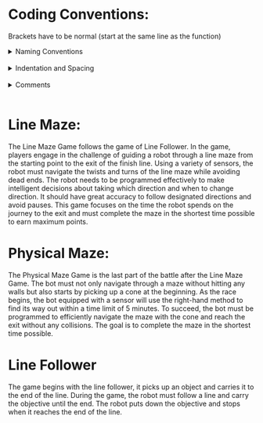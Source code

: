 # Coding Conventions:

Brackets have to be normal (start at the same line as the function)

<details>

<summary>Naming Conventions</summary>

### Classes:
Use PascalCase for class names (e.g., CarModel, CustomerAccount).

### Methods:
Use camelCase for method names (e.g., calculateTotalPrice, getUserInfo).

### Variables:
Use camelCase for variable names (e.g., orderDetails, employeeSalary).
Choose meaningful and descriptive names.

### Constants:
Use uppercase with underscores for constants (e.g., MAX_RETRY_COUNT, PI_VALUE).

</details>
<br>
<details>

<summary>Indentation and Spacing</summary>
<br>
-Use consistent indentation (typically 4 spaces or a tab).
-Add a blank line between methods and a reasonable amount of whitespace to enhance readability.
-Brackets have to be normal (start at the same line as the function) {

}
<br>
</details>
<br>
<details>

<summary>Comments</summary>
<br>
Add comments to explain complex algorithms, and code that might be unclear to others.
Keep comments up to date with the code changes. 

//
<br>
</details>
<br>

# Line Maze:

The Line Maze Game follows the game of Line Follower. In the game, players engage in the challenge of guiding a robot through a line maze from the starting point to the exit of the finish line. Using a variety of sensors, the robot must navigate the twists and turns of the line maze while avoiding dead ends. The robot needs to be programmed effectively to make intelligent decisions about taking which direction and when to change direction. It should have great accuracy to follow designated directions and avoid pauses. This game focuses on the time the robot spends on the journey to the exit and must complete the maze in the shortest time possible to earn maximum points.


# Physical Maze:

The Physical Maze Game is the last part of the battle after the Line Maze Game. The bot must not only navigate through a maze without hitting any walls but also starts by picking up a cone at the beginning. As the race begins, the bot equipped with a sensor will use the right-hand method to find its way out within a time limit of 5 minutes. To succeed, the bot must be programmed to efficiently navigate the maze with the cone and reach the exit without any collisions. The goal is to complete the maze in the shortest time possible.


# Line Follower

The game begins with the line follower, it picks up an object and carries it to the end of the line. During the game, the robot must follow a line and carry the objective until the end. The robot puts down the objective and stops when it reaches the end of the line.






